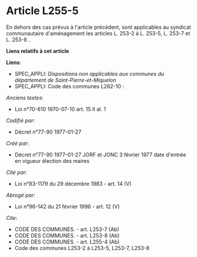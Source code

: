 # Article L255-5

En dehors des cas prévus à l'article précédent, sont applicables au syndicat communautaire d'aménagement les articles L.
253-2 à L. 253-5, L. 253-7 et L. 253-8           .

**Liens relatifs à cet article**

**Liens**:

  - SPEC_APPLI: *Dispositions non applicables aux communes du département de Saint-Pierre-et-Miquelon*
  - SPEC_APPLI: Code des communes L262-10 :

_Anciens textes_:

  - Loi n°70-610 1970-07-10 art. 15 II al. 1

_Codifié par_:

  - Décret n°77-90 1977-01-27

_Créé par_:

  - Décret n°77-90 1977-01-27 JORF et JONC 3 février 1977 date d'entrée en vigueur élection des maires

_Cité par_:

  - Loi n°83-1179 du 29 décembre 1983 - art. 14 (V)

_Abrogé par_:

  - Loi n°96-142 du 21 février 1996 - art. 12 (V)

_Cite_:

  - CODE DES COMMUNES. - art. L253-7 (Ab)
  - CODE DES COMMUNES. - art. L253-8 (Ab)
  - CODE DES COMMUNES. - art. L255-4 (Ab)
  - Code des communes L253-2 à L253-5, L253-7, L253-8
